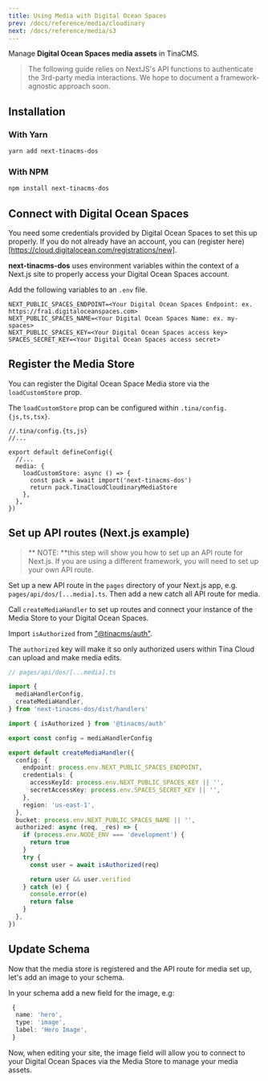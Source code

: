 ```yaml
---
title: Using Media with Digital Ocean Spaces
prev: /docs/reference/media/cloudinary
next: /docs/reference/media/s3
---
```


Manage **Digital Ocean Spaces media assets** in TinaCMS.

> The following guide relies on NextJS's API functions to authenticate the 3rd-party media interactions. We hope to document a framework-agnostic approach soon.

## Installation

### With Yarn

```bash
yarn add next-tinacms-dos
```

### With NPM

```bash
npm install next-tinacms-dos
```

## Connect with Digital Ocean Spaces

You need some credentials provided by Digital Ocean Spaces to set this up properly. If you do not already have an account, you can (register here)[https://cloud.digitalocean.com/registrations/new].

**next-tinacms-dos** uses environment variables within the context of a Next.js site to properly access your Digital Ocean Spaces account.

Add the following variables to an `.env` file.

```
NEXT_PUBLIC_SPACES_ENDPOINT=<Your Digital Ocean Spaces Endpoint: ex. https://fra1.digitaloceanspaces.com>
NEXT_PUBLIC_SPACES_NAME=<Your Digital Ocean Spaces Name: ex. my-spaces>
NEXT_PUBLIC_SPACES_KEY=<Your Digital Ocean Spaces access key>
SPACES_SECRET_KEY=<Your Digital Ocean Spaces access secret>
```

## Register the Media Store

You can register the Digital Ocean Space Media store via the `loadCustomStore` prop.

The `loadCustomStore` prop can be configured within `.tina/config.{js,ts,tsx}`.

```tsx
//.tina/config.{ts,js}
//...

export default defineConfig({
  //...
  media: {
    loadCustomStore: async () => {
      const pack = await import('next-tinacms-dos')
      return pack.TinaCloudCloudinaryMediaStore
    },
  },
})
```

## Set up API routes (Next.js example)

> ** NOTE: **this step will show you how to set up an API route for Next.js. If you are using a different framework, you will need to set up your own API route.

Set up a new API route in the `pages` directory of your Next.js app, e.g. `pages/api/dos/[...media].ts`.
Then add a new catch all API route for media.

Call `createMediaHandler` to set up routes and connect your instance of the Media Store to your Digital Ocean Spaces.

Import `isAuthorized` from ["@tinacms/auth"](https://github.com/tinacms/tinacms/tree/main/packages/%40tinacms/auth).

The `authorized` key will make it so only authorized users within Tina Cloud can upload and make media edits.

```ts
// pages/api/dos/[...media].ts

import {
  mediaHandlerConfig,
  createMediaHandler,
} from 'next-tinacms-dos/dist/handlers'

import { isAuthorized } from '@tinacms/auth'

export const config = mediaHandlerConfig

export default createMediaHandler({
  config: {
    endpoint: process.env.NEXT_PUBLIC_SPACES_ENDPOINT,
    credentials: {
      accessKeyId: process.env.NEXT_PUBLIC_SPACES_KEY || '',
      secretAccessKey: process.env.SPACES_SECRET_KEY || '',
    },
    region: 'us-east-1',
  },
  bucket: process.env.NEXT_PUBLIC_SPACES_NAME || '',
  authorized: async (req, _res) => {
    if (process.env.NODE_ENV === 'development') {
      return true
    }
    try {
      const user = await isAuthorized(req)

      return user && user.verified
    } catch (e) {
      console.error(e)
      return false
    }
  },
})
```

## Update Schema

Now that the media store is registered and the API route for media set up, let's add an image to your schema.

In your schema add a new field for the image, e.g:

```ts
 {
  name: 'hero',
  type: 'image',
  label: 'Hero Image',
 }
```

Now, when editing your site, the image field will allow you to connect to your Digital Ocean Spaces via the Media Store to manage your media assets.
